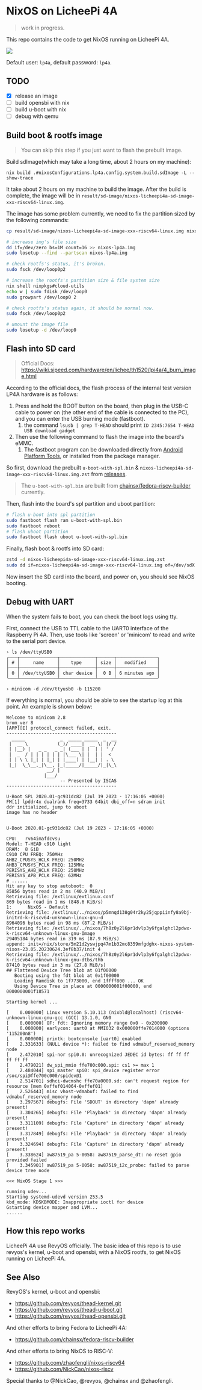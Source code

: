 # NixOS on LicheePi 4A

> work in progress.

This repo contains the code to get NixOS running on LicheePi 4A.

![](./_img/nixos-licheepi-neofetch.webp)

Default user: `lp4a`, default password: `lp4a`.

## TODO

- [x] release an image
- [ ] build opensbi with nix
- [ ] build u-boot with nix
- [ ] debug with qemu

## Build boot & rootfs image

> You can skip this step if you just want to flash the prebuilt image.

Build sdImage(which may take a long time, about 2 hours on my machine):

```shell
nix build .#nixosConfigurations.lp4a.config.system.build.sdImage -L --show-trace
```

It take about 2 hours on my machine to build the image.
After the build is complete, the image will be in `result/sd-image/nixos-licheepi4a-sd-image-xxx-riscv64-linux.img`.

The image has some problem currently, we need to fix the partition sized by the following commands:

```bash
cp result/sd-image/nixos-licheepi4a-sd-image-xxx-riscv64-linux.img nixos-lp4a.img

# increase img's file size
dd if=/dev/zero bs=1M count=16 >> nixos-lp4a.img
sudo losetup --find --partscan nixos-lp4a.img

# check rootfs's status, it's broken.
sudo fsck /dev/loop0p2

# increase the rootfs's partition size & file system size
nix shell nixpkgs#cloud-utils
echo w | sudo fdisk /dev/loop0
sudo growpart /dev/loop0 2

# check rootfs's status again, it should be normal now.
sudo fsck /dev/loop0p2

# umount the image file
sudo losetup -d /dev/loop0
```

## Flash into SD card

> Official Docs: https://wiki.sipeed.com/hardware/en/lichee/th1520/lpi4a/4_burn_image.html

According to the official docs, the flash process of the internal test version LP4A hardware is as follows:

1. Press and hold the BOOT button on the board, then plug in the USB-C cable to power on (the other end of the cable is connected to the PC), and you can enter the USB burning mode (fastboot).
   1. the command `lsusb | grep T-HEAD` should print `ID 2345:7654 T-HEAD USB download gadget`
2. Then use the following command to flash the image into the board's eMMC.
   1. The fastboot program can be downloaded directly from [Android Platform Tools](https://developer.android.com/tools/releases/platform-tools), or installed from the package manager.

So first, download the prebuilt `u-boot-with-spl.bin` & `nixos-licheepi4a-sd-image-xxx-riscv64-linux.img.zst` from [releases](https://github.com/ryan4yin/nixos-licheepi4a/releases).

> The `u-boot-with-spl.bin` are built from [chainsx/fedora-riscv-builder](https://github.com/chainsx/fedora-riscv-builder/releases) currently.

Then, flash into the board's spl partition and uboot partition:

```bash
# flash u-boot into spl partition
sudo fastboot flash ram u-boot-with-spl.bin
sudo fastboot reboot
# flash uboot partition
sudo fastboot flash uboot u-boot-with-spl.bin
```

Finally, flash boot & rootfs into SD card:

```bash
zstd -d nixos-licheepi4a-sd-image-xxx-riscv64-linux.img.zst
sudo dd if=nixos-licheepi4a-sd-image-xxx-riscv64-linux.img of=/dev/sdX bs=4M status=progress
```

Now insert the SD card into the board, and power on, you should see NixOS booting.

## Debug with UART

When the system fails to boot, you can check the boot logs using tty.

First, connect the USB to TTL cable to the UART0 interface of the Raspberry Pi 4A. Then, use tools like 'screen' or 'minicom' to read and write to the serial port device.

```shell
› ls /dev/ttyUSB0
╭───┬──────────────┬─────────────┬──────┬───────────────╮
│ # │     name     │    type     │ size │   modified    │
├───┼──────────────┼─────────────┼──────┼───────────────┤
│ 0 │ /dev/ttyUSB0 │ char device │  0 B │ 6 minutes ago │
╰───┴──────────────┴─────────────┴──────┴───────────────╯

› minicom -d /dev/ttyusb0 -b 115200
```

If everything is normal, you should be able to see the startup log at this point. An example is shown below:

```
Welcome to minicom 2.8
brom_ver 8
[APP][E] protocol_connect failed, exit.
-----------------------------------------
  _____             _  _____ _____  _  __
 |  __ \           (_)/ ____|  __ \| |/ /
 | |__) |   _ _   _ _| (___ | |  | | ' / 
 |  _  / | | | | | | |\___ \| |  | |  <  
 | | \ \ |_| | |_| | |____) | |__| | . \ 
 |_|  \_\__,_|\__, |_|_____/|_____/|_|\_\
               __/ |                     
              |___/                      
                    -- Presented by ISCAS
-----------------------------------------

U-Boot SPL 2020.01-gc931dc82 (Jul 19 2023 - 17:16:05 +0000)
FM[1] lpddr4x dualrank freq=3733 64bit dbi_off=n sdram init
ddr initialized, jump to uboot
image has no header


U-Boot 2020.01-gc931dc82 (Jul 19 2023 - 17:16:05 +0000)

CPU:   rv64imafdcvsu
Model: T-HEAD c910 light
DRAM:  8 GiB
C910 CPU FREQ: 750MHz
AHB2_CPUSYS_HCLK FREQ: 250MHz
AHB3_CPUSYS_PCLK FREQ: 125MHz
PERISYS_AHB_HCLK FREQ: 250MHz
PERISYS_APB_PCLK FREQ: 62MHz
# ......
Hit any key to stop autoboot:  0 
85856 bytes read in 2 ms (40.9 MiB/s)
Retrieving file: /extlinux/extlinux.conf
869 bytes read in 1 ms (848.6 KiB/s)
1:      NixOS - Default
Retrieving file: /extlinux/../nixos/p5mnqd138g04r2ky25jqppiinfy8a9bj-initrd-k-riscv64-unknown-linux-gnu-d
8964096 bytes read in 98 ms (87.2 MiB/s)
Retrieving file: /extlinux/../nixos/7h8z0y2l6pr1dvlp3y6fgalghcl2pdwx-k-riscv64-unknown-linux-gnu-Image
29405184 bytes read in 319 ms (87.9 MiB/s)
append: init=/nix/store/5m21d2yswjpq47m1b32mc8359mfgdghx-nixos-system-nixos-23.05.20230624.3ef8b37/init 4
Retrieving file: /extlinux/../nixos/7h8z0y2l6pr1dvlp3y6fgalghcl2pdwx-k-riscv64-unknown-linux-gnu-dtbs/thb
87410 bytes read in 3 ms (27.8 MiB/s)
## Flattened Device Tree blob at 01f00000
   Booting using the fdt blob at 0x1f00000
   Loading Ramdisk to 1f773000, end 1ffff800 ... OK
   Using Device Tree in place at 0000000001f00000, end 0000000001f18571

Starting kernel ...

[    0.000000] Linux version 5.10.113 (nixbld@localhost) (riscv64-unknown-linux-gnu-gcc (GCC) 13.1.0, GN0
[    0.000000] OF: fdt: Ignoring memory range 0x0 - 0x200000
[    0.000000] earlycon: uart0 at MMIO32 0x000000ffe7014000 (options '115200n8')
[    0.000000] printk: bootconsole [uart0] enabled
[    2.331633] (NULL device *): failed to find vdmabuf_reserved_memory node
[    2.472010] spi-nor spi0.0: unrecognized JEDEC id bytes: ff ff ff ff ff ff
[    2.479021] dw_spi_mmio ffe700c000.spi: cs1 >= max 1
[    2.484044] spi_master spi0: spi_device register error /soc/spi@ffe700c000/spidev@1
[    2.514701] sdhci-dwcmshc ffe70a0000.sd: can't request region for resource [mem 0xffef014064-0xffef01]
[    2.526443] misc vhost-vdmabuf: failed to find vdmabuf_reserved_memory node
[    3.297567] debugfs: File 'SDOUT' in directory 'dapm' already present!
[    3.304265] debugfs: File 'Playback' in directory 'dapm' already present!
[    3.311109] debugfs: File 'Capture' in directory 'dapm' already present!
[    3.317849] debugfs: File 'Playback' in directory 'dapm' already present!
[    3.324694] debugfs: File 'Capture' in directory 'dapm' already present!
[    3.338624] aw87519_pa 5-0058: aw87519_parse_dt: no reset gpio provided failed
[    3.345901] aw87519_pa 5-0058: aw87519_i2c_probe: failed to parse device tree node

<<< NixOS Stage 1 >>>

running udev...
Starting systemd-udevd version 253.5
kbd_mode: KDSKBMODE: Inappropriate ioctl for device
Gstarting device mapper and LVM...
......
```

## How this repo works

LicheePi 4A use RevyOS officially.
The basic idea of this repo is to use revyos's kernel, u-boot and opensbi, with a NixOS rootfs, to get NixOS running on LicheePi 4A.

## See Also

RevyOS's kernel, u-boot and opensbi:

- https://github.com/revyos/thead-kernel.git
- https://github.com/revyos/thead-u-boot.git
- https://github.com/revyos/thead-opensbi.git

And other efforts to bring Fedora to LicheePi 4A:

- https://github.com/chainsx/fedora-riscv-builder

And other efforts to bring NixOS to RISC-V:

- https://github.com/zhaofengli/nixos-riscv64
- https://github.com/NickCao/nixos-riscv

Special thanks to @NickCao,  @revyos, @chainsx and @zhaofengli.

